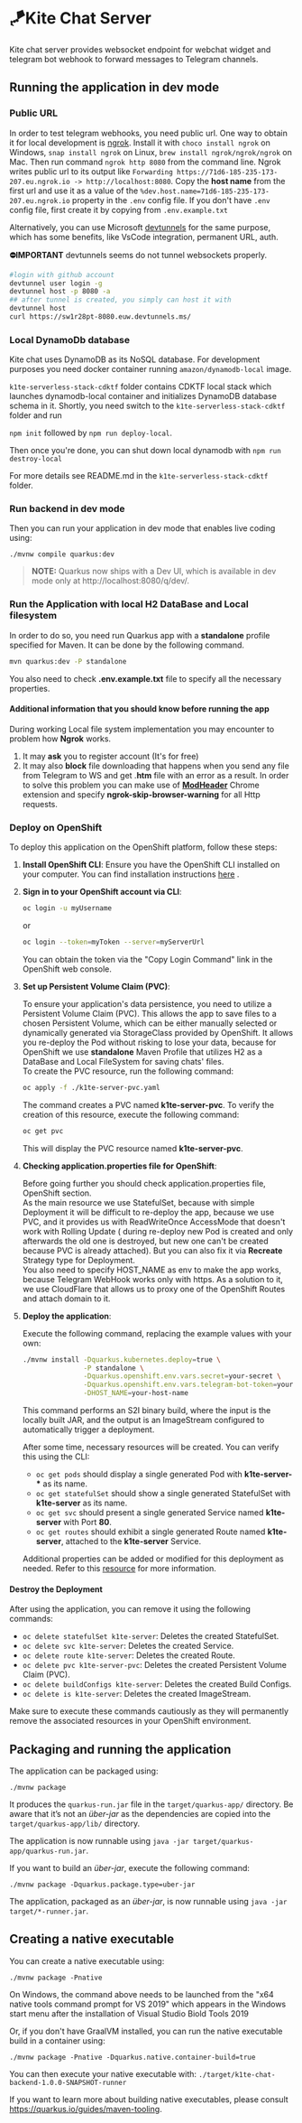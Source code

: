 # 🪁Kite Chat Server

Kite chat server provides websocket endpoint for webchat widget and telegram bot webhook to forward messages to Telegram channels.

## Running the application in dev mode

### Public URL

In order to test telegram webhooks, you need public url. One way to obtain it for local development
is [ngrok](https://ngrok.com/download). Install it with `choco install ngrok` on Windows, `snap install ngrok` on
Linux, `brew install ngrok/ngrok/ngrok` on Mac. Then run command `ngrok http 8080` from the command line. Ngrok writes
public url to its output like
`Forwarding https://71d6-185-235-173-207.eu.ngrok.io -> http://localhost:8080`. Copy the **host name** from the first
url and use it as a value of the `%dev.host.name=71d6-185-235-173-207.eu.ngrok.io` property in the `.env` config file.
If you don't have `.env` config file, first create it by copying from `.env.example.txt`

Alternatively, you can use
Microsoft [devtunnels](https://learn.microsoft.com/ru-ru/azure/developer/dev-tunnels/overview) for the same purpose,
which has some benefits, like VsCode integration, permanent URL, auth.

**⛔IMPORTANT** devtunnels seems do not tunnel websockets properly.

```bash
#login with github account
devtunnel user login -g
devtunnel host -p 8080 -a
## after tunnel is created, you simply can host it with
devtunnel host
curl https://sw1r28pt-8080.euw.devtunnels.ms/
```

### Local DynamoDb database

Kite chat uses DynamoDB as its NoSQL database. For development purposes you need docker container
running `amazon/dynamodb-local` image.

`k1te-serverless-stack-cdktf` folder contains CDKTF local stack which launches dynamodb-local container and initializes
DynamoDB database schema in it. Shortly, you need switch to the `k1te-serverless-stack-cdktf` folder and run

`npm init` followed by `npm run deploy-local`.

Then once you're done, you can shut down local dynamodb with `npm run destroy-local`

For more details see README.md in the `k1te-serverless-stack-cdktf` folder.

### Run backend in dev mode

Then you can run your application in dev mode that enables live coding using:

```shell script
./mvnw compile quarkus:dev
```

> **NOTE:** Quarkus now ships with a Dev UI, which is available in dev mode only at http://localhost:8080/q/dev/.

### Run the Application with local H2 DataBase and Local filesystem

In order to do so, you need run Quarkus app with a **standalone** profile specified
for Maven. It can be done by the following command.

```bash
mvn quarkus:dev -P standalone
```

You also need to check **.env.example.txt** file to specify all the necessary properties.

#### Additional information that you should know before running the app

During working Local file system implementation you may encounter to problem how **Ngrok** works.

1. It may **ask** you to register account (It's for free)
2. It may also **block** file downloading that happens when you send any file from Telegram
   to WS and get .**htm** file with an error as a result. In order to solve this problem you can make use
   of **[ModHeader](https://chrome.google.com/webstore/detail/modheader-modify-http-hea/idgpnmonknjnojddfkpgkljpfnnfcklj)**
   Chrome extension and specify **ngrok-skip-browser-warning** for all Http requests.

### Deploy on OpenShift

To deploy this application on the OpenShift platform, follow these steps:

1. **Install OpenShift CLI**: Ensure you have the OpenShift CLI installed on your computer. You can find installation
   instructions [here](https://docs.openshift.com/container-platform/4.9/cli_reference/openshift_cli/getting-started-cli.html)
   .
2. **Sign in to your OpenShift account via CLI**:

   ```bash
   oc login -u myUsername
   ```

   or

   ```bash
   oc login --token=myToken --server=myServerUrl
   ```

   You can obtain the token via the "Copy Login Command" link in the OpenShift web console.

3. **Set up Persistent Volume Claim (PVC)**:

   To ensure your application's data persistence, you need to utilize a Persistent Volume Claim (PVC). This allows the
   app to save files to a chosen Persistent Volume, which can be either manually selected or dynamically generated via
   StorageClass provided by OpenShift. It allows you re-deploy the Pod without risking to lose your data, because for
   OpenShift we use
   **standalone** Maven Profile that utilizes H2 as a DataBase and Local FileSystem for saving chats' files.
   <br/>
   To create the PVC resource, run the following command:

   ```bash
   oc apply -f ./k1te-server-pvc.yaml
   ```

   The command creates a PVC named **k1te-server-pvc**. To verify the creation of this resource, execute the following
   command:

   ```bash
   oc get pvc
   ```

   This will display the PVC resource named **k1te-server-pvc**.

4. **Checking application.properties file for OpenShift**:

   Before going further you should check application.properties file, OpenShift section.
   <br/>
   As the main resource we use StatefulSet, because with simple Deployment it will be difficult to re-deploy
   the app, because we use PVC, and it provides us with ReadWriteOnce AccessMode that doesn't work with Rolling Update (
   during re-deploy new Pod is created and only afterwards the old one is destroyed, but new one can't be created
   because
   PVC is already attached). But you can also fix it via **Recreate** Strategy type for Deployment.
   <br/>
   You also need to specify HOST_NAME as env to make the app works, because Telegram WebHook works only with https.
   As a solution to it, we use CloudFlare that allows us to proxy one of the OpenShift Routes and attach domain to it.

5. **Deploy the application**:

   Execute the following command, replacing the example values with your own:

   ```bash
   ./mvnw install -Dquarkus.kubernetes.deploy=true \
                  -P standalone \
                  -Dquarkus.openshift.env.vars.secret=your-secret \
                  -Dquarkus.openshift.env.vars.telegram-bot-token=your-bot-token \
                  -DHOST_NAME=your-host-name
   ```

   This command performs an S2I binary build, where the input is the locally built JAR, and the output is an ImageStream
   configured to automatically trigger a deployment.

   After some time, necessary resources will be created. You can verify this using the CLI:

   - `oc get pods` should display a single generated Pod with **k1te-server-\*** as its name.
   - `oc get statefulSet` should show a single generated StatefulSet with **k1te-server** as its name.
   - `oc get svc` should present a single generated Service named **k1te-server** with Port **80**.
   - `oc get routes` should exhibit a single generated Route named **k1te-server**, attached to the **k1te-server**
     Service.

   Additional properties can be added or modified for this deployment as needed. Refer to
   this [resource](https://quarkus.io/guides/deploying-to-openshift#configuration-reference) for more information.

#### Destroy the Deployment

After using the application, you can remove it using the following commands:

- `oc delete statefulSet k1te-server`: Deletes the created StatefulSet.
- `oc delete svc k1te-server`: Deletes the created Service.
- `oc delete route k1te-server`: Deletes the created Route.
- `oc delete pvc k1te-server-pvc`: Deletes the created Persistent Volume Claim (PVC).
- `oc delete buildConfigs k1te-server`: Deletes the created Build Configs.
- `oc delete is k1te-server`: Deletes the created ImageStream.

Make sure to execute these commands cautiously as they will permanently remove the associated resources in your OpenShift environment.

## Packaging and running the application

The application can be packaged using:

```shell script
./mvnw package
```

It produces the `quarkus-run.jar` file in the `target/quarkus-app/` directory.
Be aware that it’s not an _über-jar_ as the dependencies are copied into the `target/quarkus-app/lib/` directory.

The application is now runnable using `java -jar target/quarkus-app/quarkus-run.jar`.

If you want to build an _über-jar_, execute the following command:

```shell script
./mvnw package -Dquarkus.package.type=uber-jar
```

The application, packaged as an _über-jar_, is now runnable using `java -jar target/*-runner.jar`.

## Creating a native executable

You can create a native executable using:

```shell script
./mvnw package -Pnative
```

On Windows, the command above needs to be launched from the "x64 native tools command prompt for VS 2019" which appears
in the Windows start menu after the installation of Visual Studio Biold Tools 2019

Or, if you don't have GraalVM installed, you can run the native executable build in a container using:

```shell script
./mvnw package -Pnative -Dquarkus.native.container-build=true
```

You can then execute your native executable with: `./target/k1te-chat-backend-1.0.0-SNAPSHOT-runner`

If you want to learn more about building native executables, please consult https://quarkus.io/guides/maven-tooling.
